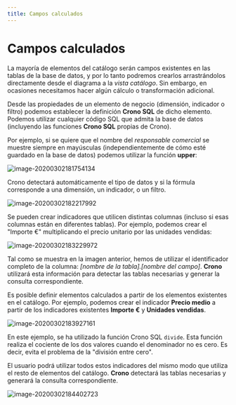```yaml
---
title: Campos calculados
---
```


# Campos calculados

La mayoría de elementos del catálogo serán campos existentes en las tablas de la base de datos, y por lo tanto podremos crearlos arrastrándolos directamente desde el diagrama a la _vista catálogo_. Sin embargo, en ocasiones necesitamos hacer algún cálculo o transformación adicional.

Desde las propiedades de un elemento de negocio (dimensión, indicador o filtro) podemos establecer la definición **Crono SQL** de dicho elemento. Podemos utilizar cualquier código SQL que admita la base de datos (incluyendo las funciones **Crono SQL** propias de Crono).

Por ejemplo, si se quiere que el nombre del *responsable comercial* se muestre siempre en mayúsculas (independientemente de cómo esté guardado en la base de datos) podemos utilizar la función **upper**:

![image-20200302181754134](/images/calculos01.png)


Crono detectará automáticamente el tipo de datos y si la fórmula corresponde a una dimensión, un indicador, o un filtro.

![image-20200302182217992](/images/calculos02.png)

Se pueden crear indicadores que utilicen distintas columnas (incluso si esas columnas están en diferentes tablas). Por ejemplo, podemos crear el "Importe €" multiplicando el precio unitario por las unidades vendidas:


![image-20200302183229972](/images/calculos03.png)


Tal como se muestra en la imagen anterior, hemos de utilizar el identificador completo de la columna: _[nombre de la tabla].[nombre del campo]_. **Crono** utilizará esta información para detectar las tablas necesarias y generar la consulta correspondiente.

Es posible definir elementos calculados a partir de los elementos existentes en el catálogo. Por ejemplo, podemos crear el indicador **Precio medio** a partir de los indicadores existentes **Importe €** y **Unidades vendidas**.



![image-20200302183927161](/images/calculos04.png)



En este ejemplo, se ha utilizado la función Crono SQL `divide`. Esta función realiza el cociente de los dos valores cuando el denominador no es cero. Es decir, evita el problema de la "división entre cero".

El usuario podrá utilizar todos estos indicadores del mismo modo que utiliza el resto de elementos del catálogo. **Crono** detectará las tablas necesarias y generará la consulta correspondiente.

![image-20200302184402723](/images/calculos05.png)
